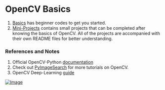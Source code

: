 # OpenCV Basics   

1. [Basics](https://github.com/Pranjalmishra30/openCV-Rep/tree/master/Basics) has beginner codes to get you started.
2. [Mini-Projects](https://github.com/Pranjalmishra30/openCV-Rep/tree/master/Mini-Projects) contains small projects that can be completed after knowing the basics of OpenCV. All of the projects are accompanied with their own README files for better understanding.

### References and Notes  
1. Official OpenCV-Python [documentation](https://opencv-python-tutroals.readthedocs.io/en/latest/py_tutorials/py_tutorials.html)  
2. Check out [PyImageSearch](https://www.pyimagesearch.com/) for more tutorials on OpenCV.  
3. OpenCV Deep-Learning [guide](https://github.com/Pranjalmishra30/openCV-Rep/blob/master/cv_dl_resource_guide.pdf)  

[![Image](https://img.shields.io/badge/Developer-Pranjal%20Mishra-blue)](https://github.com/Pranjalmishra30)


   
